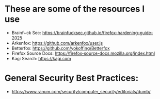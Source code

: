 # These are some of the resources I use

* Brainf+ck Sec: https://brainfucksec.github.io/firefox-hardening-guide-2025
* Arkenfox: https://github.com/arkenfox/user.js
* Betterfox: https://github.com/yokoffing/Betterfox
* Firefox Source Docs: https://firefox-source-docs.mozilla.org/index.html
* Kagi Search: https://kagi.com

# General Security Best Practices: 
* https://www.ranum.com/security/computer_security/editorials/dumb/


